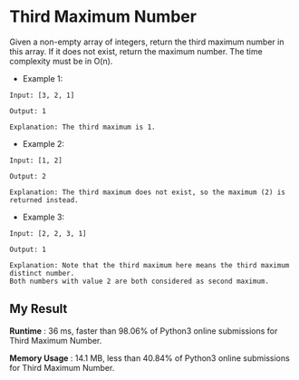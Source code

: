 # Third Maximum Number

Given a non-empty array of integers, return the third maximum number in this array. If it does not exist, return the maximum number. The time complexity must be in O(n).

- Example 1:

```
Input: [3, 2, 1]

Output: 1

Explanation: The third maximum is 1.
```

- Example 2:

```
Input: [1, 2]

Output: 2

Explanation: The third maximum does not exist, so the maximum (2) is returned instead.
```

- Example 3:

```
Input: [2, 2, 3, 1]

Output: 1

Explanation: Note that the third maximum here means the third maximum distinct number.
Both numbers with value 2 are both considered as second maximum.
```


## My Result

**Runtime** : 36 ms, faster than 98.06% of Python3 online submissions for Third Maximum Number.

**Memory Usage** : 14.1 MB, less than 40.84% of Python3 online submissions for Third Maximum Number.

